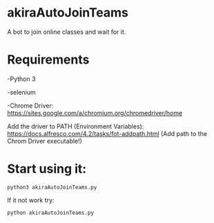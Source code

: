 # akiraAutoJoinTeams

A bot to join online classes and wait for it.


# Requirements


-Python 3

-selenium

-Chrome Driver: https://sites.google.com/a/chromium.org/chromedriver/home

Add the driver to PATH (Environment Variables): https://docs.alfresco.com/4.2/tasks/fot-addpath.html (Add path to the Chrom Driver executable!)


# Start using it:


```
python3 akiraAutoJoinTeams.py
```

If it not work try:
```
python akiraAutoJoinTeams.py
```

